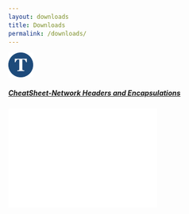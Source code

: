 ```yaml
---
layout: downloads
title: Downloads
permalink: /downloads/
---
```

<p><a href="{{ "/" | relative_url }}">
<img src="/images/logo.png" alt="Tom Blog" title="Tomislav Kranjec's Blog" style="width:50px">
</a></p>  

##### <a href="/downloads/network_headers_encapsulation_tomislavk.blog.pdf" target="blank"> **CheatSheet-Network Headers and Encapsulations**</a>

<p>
<embed width="300" height="200" name="plugin" src="/downloads/network_headers_encapsulation_tomislavk.blog.pdf" type="application/pdf">
</p>
